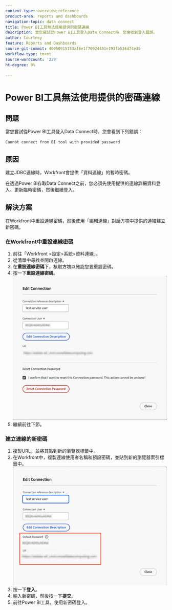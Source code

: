 ```yaml
---
content-type: overview;reference
product-area: reports and dashboards
navigation-topic: data connect
title: Power BI工具無法使用提供的密碼連線
description: 當您嘗試從Power BI工具登入Data Connect時，您會收到登入錯誤。
author: Courtney
feature: Reports and Dashboards
source-git-commit: 40050915153af6e1f70024461e193fb536d74e35
workflow-type: tm+mt
source-wordcount: '229'
ht-degree: 0%

---
```



# Power BI工具無法使用提供的密碼連線

## 問題

當您嘗試從Power BI工具登入Data Connect時，您會看到下列錯誤：

`Cannot connect from BI tool with provided password`

## 原因

建立JDBC連線時，Workfront會提供「資料連線」的暫時密碼。

在透過Power BI存取Data Connect之前，您必須先使用提供的連線詳細資料登入、更新臨時密碼，然後繼續登入。


## 解決方案

在Workfront中重設連線密碼，然後使用「編輯連線」對話方塊中提供的連結建立新密碼。

### 在Workfront中重設連線密碼

1. 前往「Workfront >設定>系統>資料連線」。
1. 從清單中尋找並開啟連線。
1. 在&#x200B;**重設連線密碼**&#x200B;下，核取方塊以確認您要重設密碼。
1. 按一下&#x200B;**重設連線密碼**。
   ![重設連線密碼](assets/reset-password.png)
1. 繼續前往下節。

### 建立連線的新密碼

1. 複製URL，並將其貼到新的瀏覽器標籤中。
1. 在Workfront中，複製連線使用者名稱和預設密碼，並貼到新的瀏覽器索引標籤中。
   ![複製url和預設密碼](assets/link-password.png)
1. 按一下&#x200B;**登入**。
1. 輸入新密碼，然後按一下&#x200B;**提交**。
1. 前往Power BI工具，使用新密碼登入。

